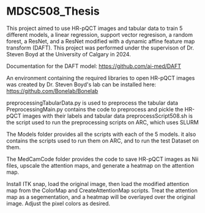 # MDSC508_Thesis

This project aimed to use HR-pQCT images and tabular data to train 5 different models, a linear regression, support vector regresison, a random forest, a ResNet, and a ResNet modified with a dynamic affine feature map transform (DAFT). This project was performed under the supervison of Dr. Steven Boyd at the University of Calgary in 2024.

Documentation for the DAFT model:
https://github.com/ai-med/DAFT

An environment containing the required libraries to open HR-pQCT images was created by Dr. Steven Boyd's lab can be installed here:
https://github.com/Bonelab/Bonelab

preprocessingTabularData.py is used to preprocess the tabular data
PreprocessingMain.py contains the code to preprocess and pickle the HR-pQCT images with their labels and tabular data
preprocessScript508.sh is the script used to run the preprocessing scripts on ARC, which uses SLURM

The Models folder provides all the scripts with each of the 5 models. it also contains the scripts used to run them on ARC, and to run the test Dataset on them.

The MedCamCode folder provides the code to save HR-pQCT images as Nii files, upscale the attention maps, and generate a heatmap on the attention map. 

Install ITK snap, load the original image, then load the modified attention map from the ColorMap and CreateAttentionMap scripts.
Treat the attention map as a segementation, and a heatmap will be overlayed over the original image. Adjust the pixel colors as desired.
